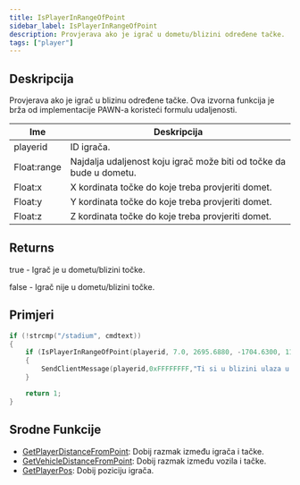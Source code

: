 ```yaml
---
title: IsPlayerInRangeOfPoint
sidebar_label: IsPlayerInRangeOfPoint
description: Provjerava ako je igrač u dometu/blizini određene tačke.
tags: ["player"]
---
```


## Deskripcija

Provjerava ako je igrač u blizinu određene tačke. Ova izvorna funkcija je brža od implementacije PAWN-a koristeći formulu udaljenosti.

| Ime         | Deskripcija                                                         |
| ----------- | ------------------------------------------------------------------- |
| playerid    | ID igrača.                                                          |
| Float:range | Najdalja udaljenost koju igrač može biti od točke da bude u dometu. |
| Float:x     | X kordinata točke do koje treba provjeriti domet.                   |
| Float:y     | Y kordinata točke do koje treba provjeriti domet.                   |
| Float:z     | Z kordinata točke do koje treba provjeriti domet.                   |

## Returns

true - Igrač je u dometu/blizini točke.

false - Igrač nije u dometu/blizini točke.

## Primjeri

```c
if (!strcmp("/stadium", cmdtext))
{
    if (IsPlayerInRangeOfPoint(playerid, 7.0, 2695.6880, -1704.6300, 11.8438))
    {
        SendClientMessage(playerid,0xFFFFFFFF,"Ti si u blizini ulaza u stadion!");
    }

    return 1;
}
```

## Srodne Funkcije

- [GetPlayerDistanceFromPoint](GetPlayerDistanceFromPoint): Dobij razmak između igrača i tačke.
- [GetVehicleDistanceFromPoint](GetVehicleDistanceFromPoint): Dobij razmak između vozila i tačke.
- [GetPlayerPos](GetPlayerPos): Dobij poziciju igrača.
